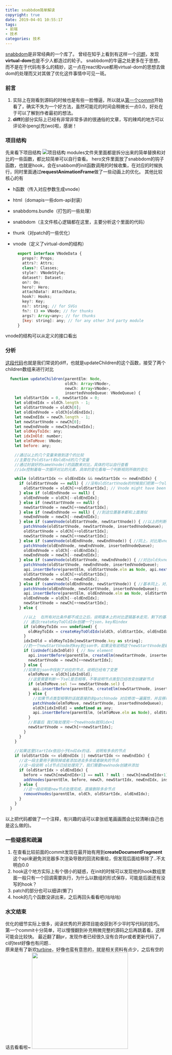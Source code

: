 ```yaml
---
title: snabbdom简单解读
copyright: true
date: 2019-04-01 10:55:17
tags:
- 前端
- 技术
categories: 技术
---
```


[snabbdom](https://github.com/snabbdom/snabbdom)是非常经典的一个库了。
曾经在知乎上看到有这样一个[问题](https://www.zhihu.com/question/29380608)，发现**virtual-dom**也是不少人都造过的轮子。
snabbdom的牛逼之处更多在于思想，而不是在于代码有多么的精妙，这一点在react和vue都用virtual-dom的思想去做dom的处理而又对其做了优化这件事情中可见一斑。
<!--more-->

### 前言
  1. 实际上在刚看到源码的时候也是有些一脸懵逼，所以就从[第一个commit](https://github.com/snabbdom/snabbdom/commits/master?after=81da0c124257d393e29796a13e92f6f3016ac20d+447)开始看了，确实不失为一个好方法，虽然可能花的时间会稍微长一点0.0，好处在于可以了解到作者最初的想法。  
  2. **diff**的部分实际上已经有非常非常多讲的很通俗的文章，写的辣鸡的地方可以评论补(peng)充(wo)啦，感谢！
  
### 项目结构
  先来看下项目结构
  ![项目结构](https://github.com/OctupleSakura/show-img/raw/master/blog/snabbdom/snabbdom-tree.jpg)
  modules文件夹里面都是拆分出来的简单替换和对比的一些函数，都比较简单可以自行查看。
  hero文件里面放了snabbdom的钩子函数，也就是hook，会在snabbom的init函数调用的时候收集，在对应的时候执行，同时里面通过**requestAnimationFrame**做了一些动画上的优化。
  其他比较核心的有   
  * h函数（传入对应参数生成vnode）
  * html（domapis一些dom-api封装）
  * snabbdoms.bundle（打包的一些处理）
  * snabbdom（主文件核心逻辑都在这里，主要分析这个里面的代码）
  * thunk（对patch的一些优化）
  * vnode（定义了virtual-dom的结构）    
  
    ```js
      export interface VNodeData {
        props?: Props;
        attrs?: Attrs;
        class?: Classes;
        style?: VNodeStyle;
        dataset?: Dataset;
        on?: On;
        hero?: Hero;
        attachData?: AttachData;
        hook?: Hooks;
        key?: Key;
        ns?: string; // for SVGs
        fn?: () => VNode; // for thunks
        args?: Array<any>; // for thunks
        [key: string]: any; // for any other 3rd party module
      }
    ```
  vnode的结构可以从定义的接口看出  
    
    
### 分析
[这段代码](https://github.com/snabbdom/snabbdom/blob/master/src/snabbdom.ts#L195)也就是我们常说的diff，也就是updateChildren的这个函数，接受了两个children数组来进行对比
```js
  function updateChildren(parentElm: Node,
                          oldCh: Array<VNode>,
                          newCh: Array<VNode>,
                          insertedVnodeQueue: VNodeQueue) {
    let oldStartIdx = 0, newStartIdx = 0;
    let oldEndIdx = oldCh.length - 1;
    let oldStartVnode = oldCh[0];
    let oldEndVnode = oldCh[oldEndIdx];
    let newEndIdx = newCh.length - 1;
    let newStartVnode = newCh[0];
    let newEndVnode = newCh[newEndIdx];
    let oldKeyToIdx: any;
    let idxInOld: number;
    let elmToMove: VNode;
    let before: any;

    //通过以上的几个变量来做到逐个的比较
    //主要在于oldStart和oldEnd的几个变量
    //通过封装好的sameVnode()的函数来对比，具体的可以自行查看
    //idx控制着每一次循环对比的元素，具体的变化看每一个判断规则所做的变化

    while (oldStartIdx <= oldEndIdx && newStartIdx <= newEndIdx) {
      if (oldStartVnode == null) { //没有oldStartVnode的时候我们把第一个oldCh的第一个Vnode保存起来
        oldStartVnode = oldCh[++oldStartIdx]; // Vnode might have been moved left
      } else if (oldEndVnode == null) { 
        oldEndVnode = oldCh[--oldEndIdx];
      } else if (newStartVnode == null) {
        newStartVnode = newCh[++newStartIdx];
      } else if (newEndVnode == null) { //到这位置基本都和上面类似
        newEndVnode = newCh[--newEndIdx];
      } else if (sameVnode(oldStartVnode, newStartVnode)) { //以上的判断都是设置好变量，这一个判断开始就是真正开始对比的逻辑，直接判断新旧vnode的头元素是否相等
        patchVnode(oldStartVnode, newStartVnode, insertedVnodeQueue);
        oldStartVnode = oldCh[++oldStartIdx];
        newStartVnode = newCh[++newStartIdx];
      } else if (sameVnode(oldEndVnode, newEndVnode)) { //同上，对比尾vnode
        patchVnode(oldEndVnode, newEndVnode, insertedVnodeQueue);
        oldEndVnode = oldCh[--oldEndIdx];
        newEndVnode = newCh[--newEndIdx];
      } else if (sameVnode(oldStartVnode, newEndVnode)) { //对比old头vnode和new尾vnode，相等说明元素移到了末尾
        patchVnode(oldStartVnode, newEndVnode, insertedVnodeQueue);
        api.insertBefore(parentElm, oldStartVnode.elm as Node, api.nextSibling(oldEndVnode.elm as Node));
        oldStartVnode = oldCh[++oldStartIdx];
        newEndVnode = newCh[--newEndIdx];
      } else if (sameVnode(oldEndVnode, newStartVnode)) { //基本同上，对比old尾vnode和new头vnode相同的话说明元素被移到了头部
        patchVnode(oldEndVnode, newStartVnode, insertedVnodeQueue);
        api.insertBefore(parentElm, oldEndVnode.elm as Node, oldStartVnode.elm as Node);
        oldEndVnode = oldCh[--oldEndIdx];
        newStartVnode = newCh[++newStartIdx];
      } else {

        //以上  在所有对比条件都不成立之后，说明基本上的对比逻辑基本走完，剩下的基本是不等的vnode
        // 通过createKeyToOldIdx创建一个json，key和index
        if (oldKeyToIdx === undefined) {
          oldKeyToIdx = createKeyToOldIdx(oldCh, oldStartIdx, oldEndIdx);
        }
        idxInOld = oldKeyToIdx[newStartVnode.key as string];
        //扔一个newStartVnode的key到json中，如果没有说明这个newStartVnode是新的节点，直接创建并且插到最前面
        if (isUndef(idxInOld)) { // New element
          api.insertBefore(parentElm, createElm(newStartVnode, insertedVnodeQueue), oldStartVnode.elm as Node);
          newStartVnode = newCh[++newStartIdx];
        } else {
        //如果在json中找到了对应的节点，说明已经有了变更
          elmToMove = oldCh[idxInOld];
          //这里需要判断一下sel是否相等，不等说明节点类型已经改变创建新节点
          if (elmToMove.sel !== newStartVnode.sel) {
            api.insertBefore(parentElm, createElm(newStartVnode, insertedVnodeQueue), oldStartVnode.elm as Node);
          } else {
            //如果节点类型相等的话就直接扔到patchVnode 对应修改一遍属性，并且移动到最前面
            patchVnode(elmToMove, newStartVnode, insertedVnodeQueue);
            oldCh[idxInOld] = undefined as any;
            api.insertBefore(parentElm, (elmToMove.elm as Node), oldStartVnode.elm as Node);
          }
          //那最后 我们每处理完一个newVnode就将idx+1
          newStartVnode = newCh[++newStartIdx];
        }
      }
    }
    
    //如果这里StartIdx依旧小于EndIdx的话， 说明有多余的节点
    if (oldStartIdx <= oldEndIdx || newStartIdx <= newEndIdx) {        
      //这一段主要用于删除掉或者添加进去多余或者缺失的节点
      //这一段说明 old节点已经处理完了，我们需要newVnode创建并添加
      if (oldStartIdx > oldEndIdx) {
        before = newCh[newEndIdx+1] == null ? null : newCh[newEndIdx+1].elm;
        addVnodes(parentElm, before, newCh, newStartIdx, newEndIdx, insertedVnodeQueue);
      } else {
        //这一段说明是new节点处理完成，直接删除多余节点
        removeVnodes(parentElm, oldCh, oldStartIdx, oldEndIdx);
      }
    }
  }
```
以上把代码都做了一个注释，有兴趣的话可以拿张纸笔画画图会比较清晰(自己也是这么做的)。

### 一些疑惑和疏漏
1. 在查看比较前面的commit发现在最开始有用到**createDocumentFragment**这个api来避免浏览器多次渲染导致的回流和重绘，但发现后面给移除了..不太明白0.0
2. hook这个地方实际上有个很小的疑惑，在init的时候可以发现他的hook数组里面一般只有一个回调需要执行，为什么以数组的形式保存，可能是后面还有没写的hook？
3. patch的部分也可以细讲(懒了)
4. hook的几个函数没讲出来，之后再回头看看吧(咕咕咕)

### 水文结束
优化的细节实际上很多，阅读优秀的开源项目能收获到不少平时写代码的技巧。  
第一个commit十分简单，可以慢慢翻到补充稍微完整的源码之后再跳着看，这样可能会比较快。 
最近翻了翻pr，发现作者已经很久没有合并pr或者更新代码了，ci的test好像也有问题..  
原来是有了新欢[turbine](https://github.com/funkia/turbine)，好像也蛮有意思的，就是相关资料有点少，之后有空的话去看看啦~
<img src="https://github.com/OctupleSakura/show-img/raw/master/blog/snabbdom/sticker.webp" style="width:300px" > 